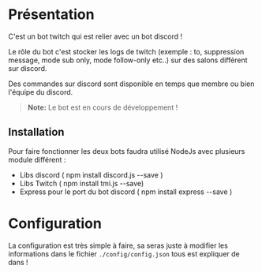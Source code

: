 # Présentation 

C'est un bot twitch qui est relier avec un bot discord !

Le rôle du bot c'est stocker les logs de twitch (exemple : to, suppression message, mode sub only, mode follow-only etc..)  sur des salons différent sur discord.

Des commandes sur discord sont disponible en temps que membre ou bien l'équipe du discord.
> **Note:** Le bot est en cours de développement !

## Installation
Pour faire fonctionner les deux bots faudra utilisé NodeJs avec plusieurs module différent : 

- Libs discord ( npm install discord.js --save )
- Libs Twitch ( npm install tmi.js --save)
- Express pour le port du bot discord ( npm install express --save )

# Configuration

La configuration est très simple à faire, sa seras juste à modifier les informations dans le fichier `./config/config.json` tous est expliquer de dans  !